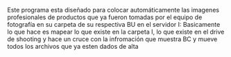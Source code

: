 Este programa esta diseñado para colocar automáticamente las imagenes profesionales de productos que ya fueron tomadas por el equipo de fotografía en su carpeta de su respectiva BU en el servidor I: 
Basicamente lo que hace es mapear lo que existe en la carpeta I, lo que existe en el drive de shooting  y hace un cruce con la infromación que muestra BC y mueve todos los archivos que ya esten dados de alta 